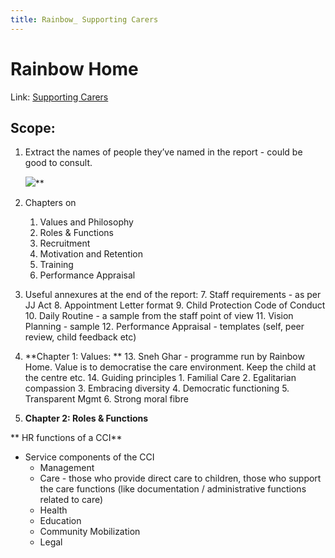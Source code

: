 ```yaml
---
title: Rainbow_ Supporting Carers
---
```


# **Rainbow Home**

Link: [Supporting Carers](https://issuu.com/rainbowfoundationindia/docs/caring_of_carers) 

##  Scope: 
1. Extract the names of people they’ve named in the report - could be good to consult.

    ![](https://lh3.googleusercontent.com/mC8qR0tSOR-DDVCgn6bnn4nLVmy6y81Te-_j0-ctz2wISjmUHj6aZFEXINBTIMEGYcPpc9NmtfEn64yekgzFg2t-sUxf4tM1PDuy5U_jXtXDCbPUDu-UJF0Q_DrY3nVUz9elTzLS)**


2. Chapters on 
    1. Values and Philosophy
    2. Roles & Functions
    3. Recruitment
    4. Motivation and Retention 
    5. Training 
    6. Performance Appraisal
3. Useful annexures at the end of the report:
    7. Staff requirements - as per JJ Act
    8. Appointment Letter format
    9. Child Protection Code of Conduct
    10. Daily Routine - a sample from the staff point of view 
    11. Vision Planning - sample
    12. Performance Appraisal - templates (self, peer review, child feedback etc)
4. **Chapter 1: Values: **
    13. Sneh Ghar - programme run by Rainbow Home. Value is to democratise the care environment. Keep the child at the centre etc. 
    14. Guiding principles
        1. Familial Care
        2. Egalitarian compassion
        3. Embracing diversity
        4. Democratic functioning 
        5. Transparent Mgmt 
        6. Strong moral fibre
5. **Chapter 2: Roles & Functions**

**  	HR functions of a CCI**



* Service components of the CCI
    * Management 
    * Care -  those who provide direct care to children, those who support the care functions (like documentation / administrative functions related to care)
    * Health
    * Education 
    * Community Mobilization 
    * Legal 